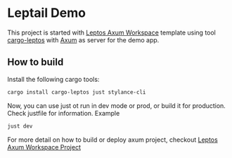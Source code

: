 # Leptail Demo

This project is started with [Leptos Axum Workspace](https://github.com/leptos-rs/start-axum-workspace) template using tool [cargo-leptos](https://github.com/akesson/cargo-leptos) with [Axum](https://github.com/tokio-rs/axum) as server for the demo app.

## How to build
Install the following cargo tools:
```bash 
cargo install cargo-leptos just stylance-cli
```

Now, you can use just ot run in dev mode or prod, or build it for production. Check justfile for information. Example 
```bash 
just dev 
```


For more detail on how to build or deploy axum project, checkout [Leptos Axum Workspace Project](https://github.com/leptos-rs/start-axum-workspace)



